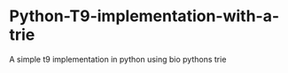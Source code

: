 Python-T9-implementation-with-a-trie
====================================

A simple t9 implementation in python using bio pythons trie
